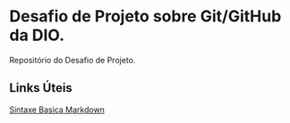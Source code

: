 # Desafio de Projeto sobre Git/GitHub da DIO.
Repositório do Desafio de Projeto.

## Links Úteis
[Sintaxe Basica Markdown](https://www.markdownguide.org/basic-syntax/)
